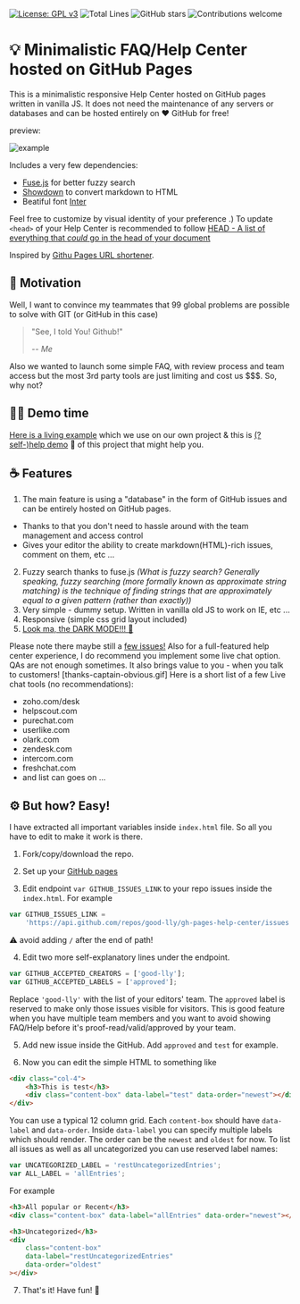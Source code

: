 [![License: GPL v3](https://img.shields.io/badge/License-GPLv3-blue.svg)](https://www.gnu.org/licenses/gpl-3.0)
![Total Lines](https://img.shields.io/tokei/lines/github/good-lly/gh-pages-help-center?color=green)
![GitHub stars](https://img.shields.io/github/stars/good-lly/gh-pages-help-center?style=social)
![Contributions welcome](https://img.shields.io/badge/contributions-welcome-orange.svg)

# 💡 Minimalistic FAQ/Help Center hosted on GitHub Pages

This is a minimalistic responsive Help Center hosted on GitHub pages written in vanilla JS. It does not need the maintenance of any servers or databases and can be hosted entirely on ❤️ GitHub for free!

preview:

![example](https://user-images.githubusercontent.com/1671375/112711444-bf5bcd00-8ec8-11eb-8880-d2a35ef4b48c.gif)

Includes a very few dependencies:

-   [Fuse.js](https://fusejs.io/) for better fuzzy search
-   [Showdown](https://github.com/showdownjs/showdown) to convert
    markdown to HTML
-   Beatiful font [Inter](https://github.com/rsms/inter)

Feel free to customize by visual identity of your preference .)
To update `<head>` of your Help Center is recommended to follow [HEAD - A list of everything that _could_ go in the head of your document ](https://github.com/joshbuchea/HEAD)

Inspired by [Githu Pages URL shortener](https://github.com/nelsontky/gh-pages-url-shortener/).

## 💪 Motivation

Well, I want to convince my teammates that 99 global problems are possible to solve with GIT (or GitHub in this case)

> "See, I told You! Github!"
>
> _-- Me_

Also we wanted to launch some simple FAQ, with review process and team access but the most 3rd party tools are just limiting and cost us $$$. So, why not?

## 👨‍🏫 Demo time

[Here is a living example](sentienhq.com/help/) which we use on our own project & this is [(?self-)help demo](https://good-lly.github.io/gh-pages-help-center/) 🤔 of this project that might help you.

## ☕ Features

1. The main feature is using a "database" in the form of GitHub issues and can be entirely hosted on GitHub pages.

-   Thanks to that you don't need to hassle around with the team management and access control
-   Gives your editor the ability to create markdown(HTML)-rich issues, comment on them, etc ...

2. Fuzzy search thanks to fuse.js _(What is fuzzy search? Generally speaking, fuzzy searching (more formally known as approximate string matching) is the technique of finding strings that are approximately equal to a given pattern (rather than exactly))_
3. Very simple - dummy setup. Written in vanilla old JS to work on IE, etc ...
4. Responsive (simple css grid layout included)
5. [Look ma, the DARK MODE!!! 🌙](https://good-lly.github.io/gh-pages-help-center/index_dark.html)

Please note there maybe still a [few issues!](https://github.com/good-lly/gh-pages-help-center/issues/4) Also for a full-featured help center experience, I do recommend you implement some live chat option. QAs are not enough sometimes. It also brings value to you - when you talk to customers! [thanks-captain-obvious.gif]
Here is a short list of a few Live chat tools (no recommendations):

-   zoho.com/desk
-   helpscout.com
-   purechat.com
-   userlike.com
-   olark.com
-   zendesk.com
-   intercom.com
-   freshchat.com
-   and list can goes on ...

## ⚙️ But how? Easy!

I have extracted all important variables inside `index.html` file. So all you have to edit to make it work is there.

1. Fork/copy/download the repo.

2. Set up your [GitHub pages](https://pages.github.com/)

3. Edit endpoint `var GITHUB_ISSUES_LINK` to your repo issues inside the `index.html`. For example

```javascript
var GITHUB_ISSUES_LINK =
    'https://api.github.com/repos/good-lly/gh-pages-help-center/issues';
```

⚠️ avoid adding `/` after the end of path!

4. Edit two more self-explanatory lines under the endpoint.

```javascript
var GITHUB_ACCEPTED_CREATORS = ['good-lly'];
var GITHUB_ACCEPTED_LABELS = ['approved'];
```

Replace `'good-lly'` with the list of your editors' team. The `approved` label is reserved to make only those issues visible for visitors. This is good feature when you have multiple team members and you want to avoid showing FAQ/Help before it's proof-read/valid/approved by your team.

5. Add new issue inside the GitHub. Add `approved` and `test` for example.

6. Now you can edit the simple HTML to something like

```html
<div class="col-4">
    <h3>This is test</h3>
    <div class="content-box" data-label="test" data-order="newest"></div>
</div>
```

You can use a typical 12 column grid. Each `content-box` should have `data-label` and `data-order`.
Inside `data-label` you can specify multiple labels which should render. The order can be the `newest` and `oldest` for now. To list all issues as well as all uncategorized you can use reserved label names:

```javascript
var UNCATEGORIZED_LABEL = 'restUncategorizedEntries';
var ALL_LABEL = 'allEntries';
```

For example

```html
<h3>All popular or Recent</h3>
<div class="content-box" data-label="allEntries" data-order="newest"></div>

<h3>Uncategorized</h3>
<div
    class="content-box"
    data-label="restUncategorizedEntries"
    data-order="oldest"
></div>
```

7. That's it! Have fun! 🥳
